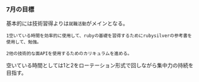 ### 7月の目標

基本的には技術習得よりは`就職活動`がメインとなる。

`1空いている時間を効率的に使用して、rubyの基礎を習得するためにrubysilverの参考書を使用して、勉強。`

`2他の技術的な面APIを使用するためのカリキュラムを進める。`

空いている時間としては1と2をローテーション形式で回しながら集中力の持続を目指す。
